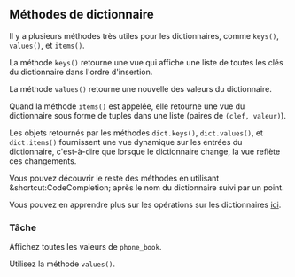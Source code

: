 ## Méthodes de dictionnaire

Il y a plusieurs méthodes très utiles pour les dictionnaires, comme `keys()`,  `values()`, et `items()`.

La méthode `keys()` retourne une vue qui affiche une liste de toutes les clés du dictionnaire dans l'ordre d'insertion.

La méthode `values()` retourne une nouvelle des valeurs du dictionnaire.

Quand la méthode `items()` est appelée, elle retourne une vue du dictionnaire sous forme de tuples dans une liste
(paires de `(clef, valeur)`).

Les objets retournés par les méthodes `dict.keys()`, `dict.values()`,
et `dict.items()` fournissent une vue dynamique sur les entrées du dictionnaire,
c'est-à-dire que lorsque le dictionnaire change, la vue reflète ces changements.

Vous pouvez découvrir le reste des méthodes en utilisant &shortcut:CodeCompletion;
après le nom du dictionnaire suivi par un point.

Vous pouvez en apprendre plus sur les opérations sur les dictionnaires
<a href="https://docs.python.org/3/library/stdtypes.html#typesmapping">ici</a>.

### Tâche
Affichez toutes les valeurs de `phone_book`.

<div class='hint'>Utilisez la méthode <code>values()</code>.</div>
